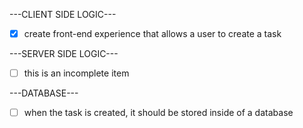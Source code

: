 ---CLIENT SIDE LOGIC---

- [x] create front-end experience that allows a user to create a task

---SERVER SIDE LOGIC---

- [ ] this is an incomplete item


---DATABASE---

- [ ] when the task is created, it should be stored inside of a database
